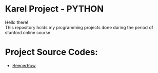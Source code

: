 # Karel Project - PYTHON
Hello there!\
This repository holds my programming projects done during the period of stanford online course.

# Project Source Codes:
* [BeeperRow](https://github.com/DanielHuang317/MystanCodeProject/blob/main/stanCode%20Project/BeeperRow.py)
